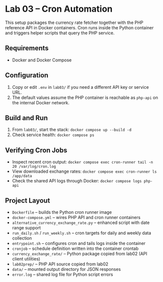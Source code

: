 # Lab 03 – Cron Automation

This setup packages the currency rate fetcher together with the PHP reference API in Docker containers. Cron runs inside the Python container and triggers helper scripts that query the PHP service.

## Requirements
- Docker and Docker Compose

## Configuration
1. Copy or edit `.env` in `lab03/` if you need a different API key or service URL.
2. The default values assume the PHP container is reachable as `php-api` on the internal Docker network.

## Build and Run
1. From `lab03/`, start the stack: `docker compose up --build -d`
2. Check service health: `docker compose ps`

## Verifying Cron Jobs
- Inspect recent cron output: `docker compose exec cron-runner tail -n 20 /var/log/cron.log`
- View downloaded exchange rates: `docker compose exec cron-runner ls /app/data`
- Check the shared API logs through Docker: `docker compose logs php-api`

## Project Layout
- `Dockerfile` – builds the Python cron runner image
- `docker-compose.yml` – wires PHP API and cron runner containers
- `alternative_currency_exchange_rate.py` – enhanced script with date range support
- `run_daily.sh` / `run_weekly.sh` – cron targets for daily and weekly data collection
- `entrypoint.sh` – configures cron and tails logs inside the container
- `cronjob` – schedule definition written into the container crontab
- `currency_exchange_rate/` – Python package copied from lab02 (API client utilities)
- `lab02prep/` – PHP API source copied from lab02
- `data/` – mounted output directory for JSON responses
- `error.log` – shared log file for Python script errors

